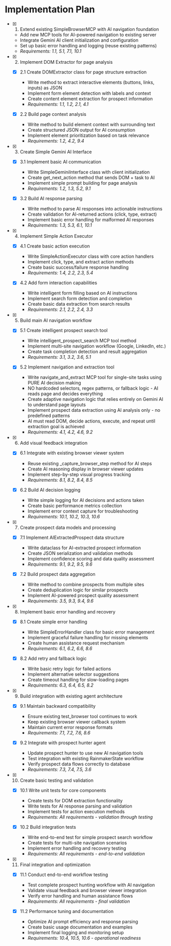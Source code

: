 # Implementation Plan

- [x] 1. Extend existing SimpleBrowserMCP with AI navigation foundation
  - Add new MCP tools for AI-powered navigation to existing server
  - Integrate Gemini AI client initialization and configuration
  - Set up basic error handling and logging (reuse existing patterns)
  - _Requirements: 1.1, 5.1, 7.1, 10.1_

- [x] 2. Implement DOM Extractor for page analysis
  - [x] 2.1 Create DOMExtractor class for page structure extraction
    - Write method to extract interactive elements (buttons, links, inputs) as JSON
    - Implement form element detection with labels and context
    - Create content element extraction for prospect information
    - _Requirements: 1.1, 1.2, 2.1, 4.1_

  - [x] 2.2 Build page context analysis
    - Write method to build element context with surrounding text
    - Create structured JSON output for AI consumption
    - Implement element prioritization based on task relevance
    - _Requirements: 1.2, 4.2, 9.4_

- [x] 3. Create Simple Gemini AI Interface
  - [x] 3.1 Implement basic AI communication
    - Write SimpleGeminiInterface class with client initialization
    - Create get_next_action method that sends DOM + task to AI
    - Implement simple prompt building for page analysis
    - _Requirements: 1.2, 1.3, 5.2, 9.1_

  - [x] 3.2 Build AI response parsing
    - Write method to parse AI responses into actionable instructions
    - Create validation for AI-returned actions (click, type, extract)
    - Implement basic error handling for malformed AI responses
    - _Requirements: 1.3, 5.3, 6.1, 10.1_

- [x] 4. Implement Simple Action Executor
  - [x] 4.1 Create basic action execution
    - Write SimpleActionExecutor class with core action handlers
    - Implement click, type, and extract action methods
    - Create basic success/failure response handling
    - _Requirements: 1.4, 2.2, 2.3, 5.4_

  - [x] 4.2 Add form interaction capabilities
    - Write intelligent form filling based on AI instructions
    - Implement search form detection and completion
    - Create basic data extraction from search results
    - _Requirements: 2.1, 2.2, 2.4, 3.3_

- [x] 5. Build main AI navigation workflow
  - [x] 5.1 Create intelligent prospect search tool
    - Write intelligent_prospect_search MCP tool method
    - Implement multi-site navigation workflow (Google, LinkedIn, etc.)
    - Create task completion detection and result aggregation
    - _Requirements: 3.1, 3.2, 3.6, 5.1_

  - [x] 5.2 Implement navigation and extraction tool
    - Write navigate_and_extract MCP tool for single-site tasks using PURE AI decision making
    - NO hardcoded selectors, regex patterns, or fallback logic - AI reads page and decides everything
    - Create adaptive navigation logic that relies entirely on Gemini AI to understand page layouts
    - Implement prospect data extraction using AI analysis only - no predefined patterns
    - AI must read DOM, decide actions, execute, and repeat until extraction goal is achieved
    - _Requirements: 4.1, 4.2, 4.6, 9.2_

- [x] 6. Add visual feedback integration
  - [x] 6.1 Integrate with existing browser viewer system
    - Reuse existing _capture_browser_step method for AI steps
    - Create AI reasoning display in browser viewer updates
    - Implement step-by-step visual progress tracking
    - _Requirements: 8.1, 8.2, 8.4, 8.5_

  - [x] 6.2 Build AI decision logging
    - Write simple logging for AI decisions and actions taken
    - Create basic performance metrics collection
    - Implement error context capture for troubleshooting
    - _Requirements: 10.1, 10.2, 10.3, 10.6_

- [x] 7. Create prospect data models and processing
  - [x] 7.1 Implement AIExtractedProspect data structure
    - Write dataclass for AI-extracted prospect information
    - Create JSON serialization and validation methods
    - Implement confidence scoring and data quality assessment
    - _Requirements: 9.1, 9.2, 9.5, 9.6_

  - [x] 7.2 Build prospect data aggregation
    - Write method to combine prospects from multiple sites
    - Create deduplication logic for similar prospects
    - Implement AI-powered prospect quality assessment
    - _Requirements: 3.5, 9.3, 9.4, 9.6_

- [x] 8. Implement basic error handling and recovery
  - [x] 8.1 Create simple error handling
    - Write SimpleErrorHandler class for basic error management
    - Implement graceful failure handling for missing elements
    - Create human assistance request mechanism
    - _Requirements: 6.1, 6.2, 6.6, 8.6_

  - [x] 8.2 Add retry and fallback logic
    - Write basic retry logic for failed actions
    - Implement alternative selector suggestions
    - Create timeout handling for slow-loading pages
    - _Requirements: 6.3, 6.4, 6.5, 8.2_

- [x] 9. Build integration with existing agent architecture
  - [x] 9.1 Maintain backward compatibility
    - Ensure existing test_browser tool continues to work
    - Keep existing browser viewer callback system
    - Maintain current error response formats
    - _Requirements: 7.1, 7.2, 7.6, 8.6_

  - [x] 9.2 Integrate with prospect hunter agent
    - Update prospect hunter to use new AI navigation tools
    - Test integration with existing RainmakerState workflow
    - Verify prospect data flows correctly to database
    - _Requirements: 7.3, 7.4, 7.5, 3.6_

- [x] 10. Create basic testing and validation
  - [x] 10.1 Write unit tests for core components
    - Create tests for DOM extraction functionality
    - Write tests for AI response parsing and validation
    - Implement tests for action execution methods
    - _Requirements: All requirements - validation through testing_

  - [x] 10.2 Build integration tests
    - Write end-to-end test for simple prospect search workflow
    - Create tests for multi-site navigation scenarios
    - Implement error handling and recovery testing
    - _Requirements: All requirements - end-to-end validation_

- [x] 11. Final integration and optimization
  - [x] 11.1 Conduct end-to-end workflow testing
    - Test complete prospect hunting workflow with AI navigation
    - Validate visual feedback and browser viewer integration
    - Verify error handling and human assistance flows
    - _Requirements: All requirements - final validation_

  - [x] 11.2 Performance tuning and documentation
    - Optimize AI prompt efficiency and response parsing
    - Create basic usage documentation and examples
    - Implement final logging and monitoring setup
    - _Requirements: 10.4, 10.5, 10.6 - operational readiness_